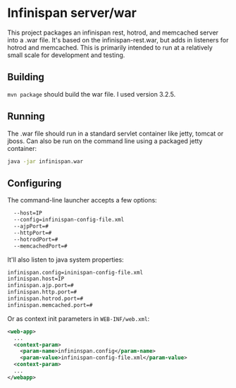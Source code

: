 # Infinispan server/war

This project packages an infinispan rest, hotrod, and memcached server into a .war file.
It's based on the infinispan-rest.war, but adds in listeners for hotrod and memcached.
This is primarily intended to run at a relatively small scale for development and testing.

## Building

`mvn package` should build the war file.  I used version 3.2.5.

## Running

The .war file should run in a standard servlet container like jetty, tomcat or jboss.
Can also be run on the command line using a packaged jetty container:

```bash
java -jar infinispan.war
```

## Configuring

The command-line launcher accepts a few options:

```bash
  --host=IP
  --config=infinispan-config-file.xml
  --ajpPort=#
  --httpPort=#
  --hotrodPort=#
  --memcachedPort=#
```

It'll also listen to java system properties:

```bash
infinispan.config=ininispan-config-file.xml
infinispan.host=IP
infinispan.ajp.port=#
infinispan.http.port=#
infinispan.hotrod.port=#
infinispan.memcached.port=#
```

Or as context init parameters in `WEB-INF/web.xml`:

```xml
<web-app>
  ...
  <context-param>
    <param-name>infininspan.config</param-name>
    <param-value>infinispan-config-file.xml</param-value>
  <context-param>
  ...
</webapp>
```

